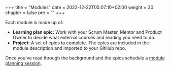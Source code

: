 +++
title = "Modules"
date = 2022-12-22T05:07:10+02:00
weight = 30
chapter = false 
pre = ""
+++

Each module is made up of:
* <strong>Learning plan epic:</strong> Work with your Scrum Master, Mentor and Product Owner to decide what external courses and reading you need to do.
* <strong>Project:</strong> A set of epics to complete. The epics are included in the module description and imported to your GitHub repo.

Once you've read through the background and the epics 
schedule a [module planning session](../ways-of-working/rituals-artfifacts#module-planning).
